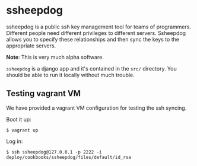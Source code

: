 ssheepdog
=========

ssheepdog is a public ssh key management tool for teams of programmers.
Different people need different privileges to different servers. Ssheepdog
allows you to specify these relationships and then sync the keys to the
appropriate servers.

**Note**: This is very much alpha software.

`ssheepdog` is a django app and it's contained in the `src/` directory. You
should be able to run it locally without much trouble.

Testing vagrant VM
------------------
We have provided a vagrant VM configuration for testing the ssh syncing.

Boot it up:

    $ vagrant up

Log in:

    $ ssh ssheepdog@127.0.0.1 -p 2222 -i deploy/cookbooks/ssheepdog/files/default/id_rsa
